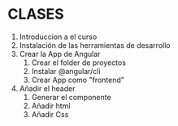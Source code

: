 # CLASES
1. Introduccion a el curso
2. Instalación de las herramientas de desarrollo
3. Crear la App de Angular
    1. Crear el folder de proyectos
    2. Instalar @angular/cli
    3. Crear App como "frontend"
4. Añadir el header
    1. Generar el componente
    2. Añadir html
    3. Añadir Css
